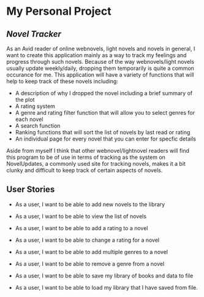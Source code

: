 # My Personal Project

## *Novel Tracker*

As an Avid reader of online webnovels, light novels and novels in general, 
 I want to create this application mainly as a way to track my feelings and progress
through such novels. Because of the way webnovels/light novels usually update
weekly/daily, dropping them temporarily is quite a common occurance for me.
 This application will have a variety of functions that will help to keep
track of these novels including:

- A description of why I dropped the novel including a brief summary of the plot
- A rating system 
- A genre and rating filter function that will allow you to select genres for each novel
- A search function 
- Ranking functions that will sort the list of novels by last read or rating
- An individual page for every novel that you can enter for specfic details

Aside from myself I think that other webnovel/lightnovel readers will find this
program to be of use in terms of tracking as the system on NovelUpdates,
a commonly used site for tracking novels, makes it a bit clunky and difficult to 
keep track of certain aspects of novels.

## User Stories ##

- As a user, I want to be able to add new novels to the library
- As a user, I want to be able to view the list of novels
- As a user, I want to be able to add a rating to a novel
- As a user, I want to be able to change a rating for a novel
- As a user, I want to be able to add multiple genres to a novel
- As a user, I want to be able to remove a genre from a novel

- As a user, I want to be able to save my library of books and data to file
- As a user, I want to be able to load my library that I have saved from file.